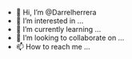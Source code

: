 - 👋 Hi, I’m @Darrelherrera
- 👀 I’m interested in ...
- 🌱 I’m currently learning ...
- 💞️ I’m looking to collaborate on ...
- 📫 How to reach me ...

<!---
Darrelherrera/Darrelherrera is a ✨ special ✨ repository because its `README.md` (this file) appears on your GitHub profile.
You can click the Preview link to take a look at your changes.
--->
